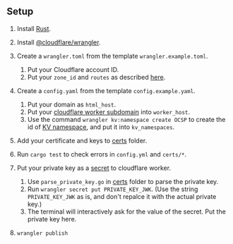 <!--
Copyright 2021 Google LLC

Licensed under the Apache License, Version 2.0 (the "License");
you may not use this file except in compliance with the License.
You may obtain a copy of the License at

    https://www.apache.org/licenses/LICENSE-2.0

Unless required by applicable law or agreed to in writing, software
distributed under the License is distributed on an "AS IS" BASIS,
WITHOUT WARRANTIES OR CONDITIONS OF ANY KIND, either express or implied.
See the License for the specific language governing permissions and
limitations under the License.
-->

## Setup

1. Install [Rust](https://www.rust-lang.org/tools/install).
1. Install [@cloudflare/wrangler](https://github.com/cloudflare/wrangler).
1. Create a `wrangler.toml` from the template `wrangler.example.toml`.
   1. Put your Cloudflare account ID.
   1. Put your `zone_id` and `routes` as described
      [here](https://developers.cloudflare.com/workers/get-started/guide#optional-configure-for-deploying-to-a-registered-domain).
1. Create a `config.yaml` from the template `config.example.yaml`.
   1. Put your domain as `html_host`.
   1. Put your
      [cloudflare worker subdomain](https://developers.cloudflare.com/workers/get-started/guide#1-sign-up-for-a-workers-account)
      into `worker_host`.
   1. Use the command `wrangler kv:namespace create OCSP` to create the id of
      [KV namespace](https://developers.cloudflare.com/workers/runtime-apis/kv),
      and put it into `kv_namespaces`.

1. Add your certificate and keys to [certs](./certs) folder.
1. Run `cargo test` to check errors in `config.yml` and `certs/*`.
1. Put your private key as a
   [secret](https://developers.cloudflare.com/workers/cli-wrangler/commands#secret)
   to cloudflare worker.
   1. Use `parse_private_key.go` in [certs](./certs) folder to parse the private
      key.
   1. Run `wrangler secret put PRIVATE_KEY_JWK`. (Use the string
      `PRIVATE_KEY_JWK` as is, and don't repalce it with the
      actual private key.)
   1. The terminal will interactively ask for the value of the secret.
      Put the private key here.

1. `wrangler publish`


